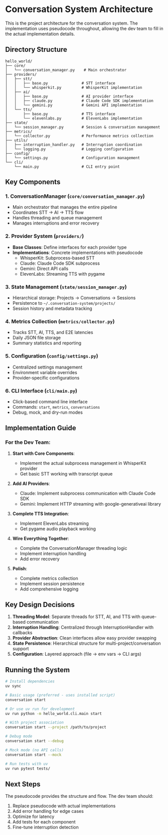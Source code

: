 # Conversation System Architecture

This is the project architecture for the conversation system. The implementation uses pseudocode throughout, allowing the dev team to fill in the actual implementation details.

## Directory Structure

```
hello_world/
├── core/
│   └── conversation_manager.py    # Main orchestrator
├── providers/
│   ├── stt/
│   │   ├── base.py               # STT interface
│   │   └── whisperkit.py         # WhisperKit implementation
│   ├── ai/
│   │   ├── base.py               # AI provider interface
│   │   ├── claude.py             # Claude Code SDK implementation
│   │   └── gemini.py             # Gemini API implementation
│   └── tts/
│       ├── base.py               # TTS interface
│       └── elevenlabs.py         # ElevenLabs implementation
├── state/
│   └── session_manager.py        # Session & conversation management
├── metrics/
│   └── collector.py              # Performance metrics collection
├── utils/
│   ├── interruption_handler.py   # Interruption coordination
│   └── logging.py                # Logging configuration
├── config/
│   └── settings.py               # Configuration management
└── cli/
    └── main.py                   # CLI entry point
```

## Key Components

### 1. ConversationManager (`core/conversation_manager.py`)
- Main orchestrator that manages the entire pipeline
- Coordinates STT → AI → TTS flow
- Handles threading and queue management
- Manages interruptions and error recovery

### 2. Provider System (`providers/`)
- **Base Classes**: Define interfaces for each provider type
- **Implementations**: Concrete implementations with pseudocode
  - WhisperKit: Subprocess-based STT
  - Claude: Claude Code SDK subprocess
  - Gemini: Direct API calls
  - ElevenLabs: Streaming TTS with pygame

### 3. State Management (`state/session_manager.py`)
- Hierarchical storage: Projects → Conversations → Sessions
- Persistence to `~/.conversation-system/projects/`
- Session history and metadata tracking

### 4. Metrics Collection (`metrics/collector.py`)
- Tracks STT, AI, TTS, and E2E latencies
- Daily JSON file storage
- Summary statistics and reporting

### 5. Configuration (`config/settings.py`)
- Centralized settings management
- Environment variable overrides
- Provider-specific configurations

### 6. CLI Interface (`cli/main.py`)
- Click-based command line interface
- Commands: `start`, `metrics`, `conversations`
- Debug, mock, and dry-run modes

## Implementation Guide

### For the Dev Team:

1. **Start with Core Components**:
   - Implement the actual subprocess management in WhisperKit provider
   - Get basic STT working with transcript queue

2. **Add AI Providers**:
   - Claude: Implement subprocess communication with Claude Code SDK
   - Gemini: Implement HTTP streaming with google-generativeai library

3. **Complete TTS Integration**:
   - Implement ElevenLabs streaming
   - Get pygame audio playback working

4. **Wire Everything Together**:
   - Complete the ConversationManager threading logic
   - Implement interruption handling
   - Add error recovery

5. **Polish**:
   - Complete metrics collection
   - Implement session persistence
   - Add comprehensive logging

## Key Design Decisions

1. **Threading Model**: Separate threads for STT, AI, and TTS with queue-based communication
2. **Interruption Handling**: Centralized through InterruptionHandler with callbacks
3. **Provider Abstraction**: Clean interfaces allow easy provider swapping
4. **State Persistence**: Hierarchical structure for multi-project/conversation support
5. **Configuration**: Layered approach (file → env vars → CLI args)

## Running the System

```bash
# Install dependencies
uv sync

# Basic usage (preferred - uses installed script)
conversation start

# Or use uv run for development
uv run python -m hello_world.cli.main start

# With project association
conversation start --project /path/to/project

# Debug mode
conversation start --debug

# Mock mode (no API calls)
conversation start --mock

# Run tests with uv
uv run pytest tests/
```

## Next Steps

The pseudocode provides the structure and flow. The dev team should:
1. Replace pseudocode with actual implementations
2. Add error handling for edge cases
3. Optimize for latency
4. Add tests for each component
5. Fine-tune interruption detection